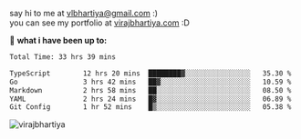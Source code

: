 say hi to me at [vlbhartiya@gmail.com](mailto:vlbhartiya@gmail.com) :)<br/>
you can see my portfolio at [virajbhartiya.com](https://virajbhartiya.com) :D<br/>


🚀 **what i have been up to:**

<!--START_SECTION:waka-->

```txt
Total Time: 33 hrs 39 mins

TypeScript        12 hrs 20 mins  ████████▓░░░░░░░░░░░░░░░░   35.30 %
Go                3 hrs 42 mins   ██▓░░░░░░░░░░░░░░░░░░░░░░   10.59 %
Markdown          2 hrs 58 mins   ██░░░░░░░░░░░░░░░░░░░░░░░   08.50 %
YAML              2 hrs 24 mins   █▓░░░░░░░░░░░░░░░░░░░░░░░   06.89 %
Git Config        1 hr 52 mins    █▒░░░░░░░░░░░░░░░░░░░░░░░   05.38 %
```

<!--END_SECTION:waka-->

<p align="left"> <img src="https://komarev.com/ghpvc/?username=virajbhartiya&color=blue" alt="virajbhartiya" /> </p>
